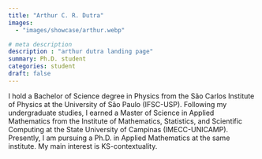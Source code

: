 ```yaml
---
title: "Arthur C. R. Dutra"
images: 
  - "images/showcase/arthur.webp"

# meta description
description : "arthur dutra landing page"
summary: Ph.D. student
categories: student
draft: false
---
```

I hold a Bachelor of Science degree in Physics from the São Carlos Institute of Physics at the University of São Paulo (IFSC-USP). Following my undergraduate studies, I earned a Master of Science in Applied Mathematics from the Institute of Mathematics, Statistics, and Scientific Computing at the State University of Campinas (IMECC-UNICAMP). Presently, I am pursuing a Ph.D. in Applied Mathematics at the same institute. My main interest is KS-contextuality.
